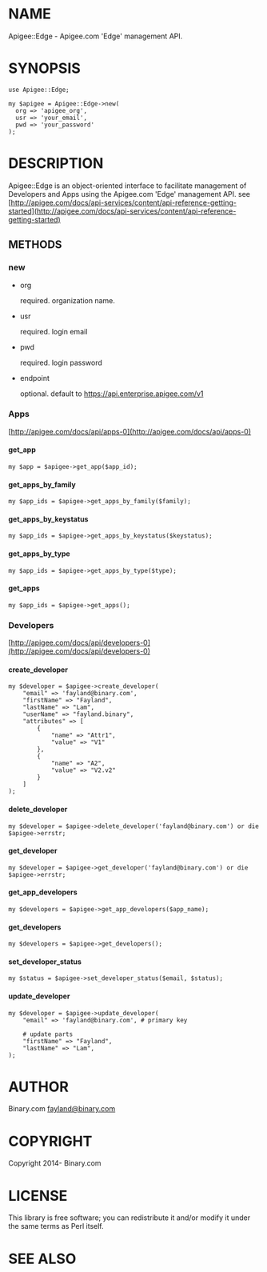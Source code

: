 # NAME

Apigee::Edge - Apigee.com 'Edge' management API.

# SYNOPSIS

    use Apigee::Edge;

    my $apigee = Apigee::Edge->new(
      org => 'apigee_org',
      usr => 'your_email',
      pwd => 'your_password'
    );

# DESCRIPTION

Apigee::Edge is an object-oriented interface to facilitate management of Developers and Apps using the Apigee.com 'Edge' management API. see [http://apigee.com/docs/api-services/content/api-reference-getting-started](http://apigee.com/docs/api-services/content/api-reference-getting-started)

## METHODS

### new

- org

    required. organization name.

- usr

    required. login email

- pwd

    required. login password

- endpoint

    optional. default to https://api.enterprise.apigee.com/v1

### Apps

[http://apigee.com/docs/api/apps-0](http://apigee.com/docs/api/apps-0)

#### get\_app

    my $app = $apigee->get_app($app_id);

#### get\_apps\_by\_family

    my $app_ids = $apigee->get_apps_by_family($family);

#### get\_apps\_by\_keystatus

    my $app_ids = $apigee->get_apps_by_keystatus($keystatus);

#### get\_apps\_by\_type

    my $app_ids = $apigee->get_apps_by_type($type);

#### get\_apps

    my $app_ids = $apigee->get_apps();

### Developers

[http://apigee.com/docs/api/developers-0](http://apigee.com/docs/api/developers-0)

#### create\_developer

    my $developer = $apigee->create_developer(
        "email" => 'fayland@binary.com',
        "firstName" => "Fayland",
        "lastName" => "Lam",
        "userName" => "fayland.binary",
        "attributes" => [
            {
                "name" => "Attr1",
                "value" => "V1"
            },
            {
                "name" => "A2",
                "value" => "V2.v2"
            }
        ]
    );

#### delete\_developer

    my $developer = $apigee->delete_developer('fayland@binary.com') or die $apigee->errstr;

#### get\_developer

    my $developer = $apigee->get_developer('fayland@binary.com') or die $apigee->errstr;

#### get\_app\_developers

    my $developers = $apigee->get_app_developers($app_name);

#### get\_developers

    my $developers = $apigee->get_developers();

#### set\_developer\_status

    my $status = $apigee->set_developer_status($email, $status);

#### update\_developer

    my $developer = $apigee->update_developer(
        "email" => 'fayland@binary.com', # primary key

        # update parts
        "firstName" => "Fayland",
        "lastName" => "Lam",
    );

# AUTHOR

Binary.com <fayland@binary.com>

# COPYRIGHT

Copyright 2014- Binary.com

# LICENSE

This library is free software; you can redistribute it and/or modify
it under the same terms as Perl itself.

# SEE ALSO
